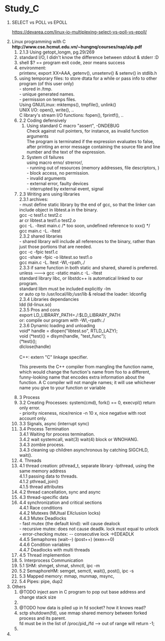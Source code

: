 # Study_C
<ol>
    <li> SELECT vs POLL vs EPOLL </br>
        <p>
            <a href="https://devarea.com/linux-io-multiplexing-select-vs-poll-vs-epoll/">
                https://devarea.com/linux-io-multiplexing-select-vs-poll-vs-epoll/
            </a>
        </p>
    </li>
    <li> Linux programming with C </br>
        <b>http://www.cse.hcmut.edu.vn/~hungnq/courses/nap/alp.pdf </b>
        <ol>
            <li> 2.1.3 Using getopt_longm, pg.29/269</li>
            <li> standard I/O, I didn't know the difference between stdout & stderr :D </li>
            <li> shell $? == program exit code, zeor means success</li>
            <li> environment: </br>
                printenv, export XX=AAA, getenv(), unsetenv() & setenv() in stdlib.h </li>
            <li> using temporary files: to store dtata for a while or pass info to other program (of this user only) </br>
                - stored in /tmp. </br>
                - unique generated names. </br>
                - permission on temps files. </br>
                Using GNU/Linux: mktemps(), tmpfile(), unlink()</br>
                UNIX I/O: open(), write(), .. </br>
                C library's stream I/O functions: fopen(), fprintf(), .. </br>
            </li>
            <li> 2.2 Coding defensively </br>
                <ol>
                    <li> Using standard C macro "assert", -DNDEBUG </br>
                        Check against null pointers, for instance, as invalid function arguments </br>
                        The  program  is  terminated  if  the  expression  evaluates to false, after printing an error message containing the source file and line number and the text  of  the  expression.
                    </li>
                    <li> System cll failures </br>
                        using macro erno/<errno.h> strerror/<string.h>, </br>
                        - running out of resources (memory addresses, file descriptors, ) </br>
                        - block access, no permission. </br>
                        - invalid arguments </br>
                        - external error, faulty devices </br>
                        - interrupted by external event, signal </br>
                    </li>
                </ol>
            </li>
            <li> 2.3 Writing ans using libraries </br>
                2.3.1 archives: </br>
                - must define static library by the end of gcc, so that the linker can include
                object in libtest.a in the binary. </br>
                       gcc -c test1.c test2.c </br>
                       ar cr libtest.a test1.o test2.o </br>
                       gcc -L. -ltest main.c /* too soon, undefined reference to xxx() */ </br>
                       gcc main.c -L. -ltest </br>
                2.3.2 shared libraries </br>
                - shared library will include all references to the binary, rather than just
                those portions that are needed. </br>
                       gcc -c -fpic test1.c </br>
                       gcc -share -fpic -o libtest.so test1.o </br>
                       gcc main.c -L. ltest -Wl,-rpath,./ </br>
                2.3.3 if same function in both static and shared, shared is preferred.
                unless ---> gcc -static main.c -L. -ltest </br>
                   standard library libc, or libstdc++ is automatical linked to our program. </br>
                   standard libm must be included explicitly -lm </br>
                   or auto cp to /usr/local/lib;/usr/lib & reload the loader: ldconfig </br>
                2.3.4 Libraries dependancies </br>
                   ldd (ld-linux.so) </br>
                2.3.5 Pros and cons </br>
                   export LD_LIBRARY_PATH=./:$LD_LIBRARY_PATH </br>
                   or: compile our program with -Wl,-rpath:./ </br>
                2.3.6 Dynamic loading and unloading </br>
                   void* handle = dlopen("libtest.so", RTLD_LAZY);</br>
                   void (*test)() = dlsym(handle, "test_func");</br>
                   (*test)();</br>
                   dlclose(handle)</br>
                   </br>
                    C++: extern "C"  linkage  specifier.
                    </br>
                    <p>This  prevents  the  C++  compiler  from  mangling  the  function  name,  which  would  change  the  function's name from foo to a different, funny-looking name that encodes extra information about the  function.  A  C  compiler  will  not  mangle  names;  it  will  use  whichever  name  you  give  to  your  function or variable</p>
            </li>
            <!-- 3. PROCESS -->
            <li> 3 Process </br>
                <li> 3.2 Creating Processes: system(cmd), fork() == 0, execvpl() return only error. </br>
                        - priority niceness, nice/renice -n 10 x, nice negative with root account only.
                </li>
                <li> 3.3 Signals, async (interrupt sync) </li>
                <li> 3.4 Process Termination </br>
                        3.4.1 Waiting for process termination. </br>
                        3.4.2 wait systemcall, wait(3) wait(4) block or WNOHANG. </br>
                        3.4.3 zombie process. </br>
                        3.4.3 cleaning up children asynchronous by catching SIGCHLD, wait(). </br>
                </li>
            </li>
            <!-- 4. THREAD -->
            <li> 4. Threads </br>
                <li> 4.1 thread creation: pthread_t, separate library -lpthread, using the same memory address </br>
                     4.1.1 passing data to threads. </br>
                     4.1.2 pthread_join() </br>
                     4.1.5 thread attributes </br>
                </li>
                <li> 4.2 thread cancellation, sync and async</li>
                <li> 4.3 thread-specific data </li>
                <li> 4.4 synchronization and critical sections </br>
                     4.4.1 Race conditions </br>
                     4.4.2 Mutexes (MUtual EXclusion locks) </br>
                     4.4.3 Mutex Deadlocks </br>
                        - fast mutex (the default kind): will cause dealock</br>
                        - recursive mutex: does not cause deadlk. lock must equal to unlock </br>
                        - error-checking mutex: -- consecutive lock ->EDEADLK </br>
                     4.4.5 Semaphores (wait--) (post++) (exex==0) </br>
                     4.4.6 Condition variables </br>
                     4.4.7 Deadlocks with multi threads </br>
                </li>
                <li> 4.5 Thread implemention
                </li>
            </li>
            <!-- 5. IPC -->
            <li> 5. Interprocess Communication </br>
                <li>5.1 SHM: shmget, shmat, shmctl, ipc -m</li>
                <li>5.2 SemaphoreHM: semget, semctl, wait(), post(), ipc -s</li>
                <li>5.3 Mapped memory: mmap, munmap, msync, </li>
                <li>5.4 Pipes: pipe, dup2 </li>
            </li>
        </ol>
    </li>
    <li>Others </br>
        <ol>
            <li>@TODO inject asm in C program to pop out base address and change stack size <li>
            <li>@TODO how data is piled up in fd socket? how it knows read?</li>
            <li>sctp shutdown(fd), use mmap shared memory between forked process and its parent. </br>
            fd must be in the list of /proc/pid_/fd --> out of range will return -1; <li>
        </ol>
    <li>
</ol>